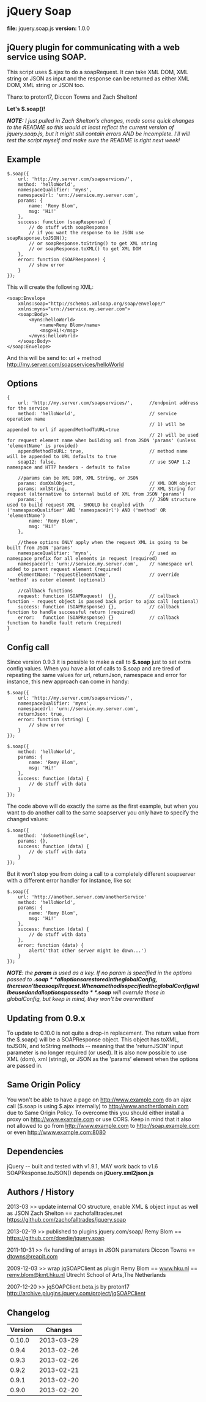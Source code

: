 jQuery Soap
===========
**file:** jquery.soap.js
**version:** 1.0.0

jQuery plugin for communicating with a web service using SOAP.
--------------------------------------------------------------
This script uses $.ajax to do a soapRequest. It can take XML DOM, XML string or JSON as input and the response can be returned as either XML DOM, XML string or JSON too.

Thanx to proton17, Diccon Towns and Zach Shelton!

**Let's $.soap()!**

_**NOTE:** I just pulled in Zach Shelton's changes, made some quick changes to the README so this would at least reflect the current version of jquery.soap.js, but it might still contain errors AND be incomplete. I'll will test the script myself and make sure the README is right next week!_

Example
-------
	$.soap({
		url: 'http://my.server.com/soapservices/',
		method: 'helloWorld',
		namespaceQualifier: 'myns',
		namespaceUrl: 'urn://service.my.server.com',
		params: {
			name: 'Remy Blom',
			msg: 'Hi!'
		},
		success: function (soapResponse) {
			// do stuff with soapResponse
			// if you want the response to be JSON use soapResponse.toJSON();
			// or soapResponse.toString() to get XML string
			// or soapResponse.toXML() to get XML DOM
		},
		error: function (SOAPResponse) {
			// show error
		}
	});

This will create the following XML:

	<soap:Envelope
		xmlns:soap="http://schemas.xmlsoap.org/soap/envelope/"
		xmlns:myns="urn://service.my.server.com">
		<soap:Body>
			<myns:helloWorld>
				<name>Remy Blom</name>
				<msg>Hi!</msg>
			</myns:helloWorld>
		</soap:Body>
	</soap:Envelope>

And this will be send to: url + method
http://my.server.com/soapservices/helloWorld

Options
-------
	{
		url: 'http://my.server.com/soapservices/',		//endpoint address for the service
		method: 'helloWorld',							// service operation name
														// 1) will be appended to url if appendMethodToURL=true
														// 2) will be used for request element name when building xml from JSON 'params' (unless 'elementName' is provided)
		appendMethodToURL: true,						// method name will be appended to URL defaults to true
		soap12: false,									// use SOAP 1.2 namespace and HTTP headers - default to false

		//params can be XML DOM, XML String, or JSON
		params: domXmlObject,							// XML DOM object
		params: xmlString,								// XML String for request (alternative to internal build of XML from JSON 'params')
		params: {										// JSON structure used to build request XML - SHOULD be coupled with ('namespaceQualifier' AND 'namespaceUrl') AND ('method' OR 'elementName')
			name: 'Remy Blom',
			msg: 'Hi!'
		},

		//these options ONLY apply when the request XML is going to be built from JSON 'params'
		namespaceQualifier: 'myns',						// used as namespace prefix for all elements in request (required)
		namespaceUrl: 'urn://service.my.server.com',	// namespace url added to parent request element (required)
		elementName: 'requestElementName',				// override 'method' as outer element (optional)

		//callback functions
		request: function (SOAPRequest)  {},			// callback function - request object is passed back prior to ajax call (optional)
		success: function (SOAPResponse) {},			// callback function to handle successful return (required)
		error:   function (SOAPResponse) {}				// callback function to handle fault return (required)
	}

Config call
-----------
Since version 0.9.3 it is possible to make a call to **$.soap** just to set extra config values. When you have a lot of calls to $.soap and are tired of repeating the same values for url, returnJson, namespace and error for instance, this new approach can come in handy:

	$.soap({
		url: 'http://my.server.com/soapservices/',
		namespaceQualifier: 'myns',
		namespaceUrl: 'urn://service.my.server.com',
		returnJson: true,
		error: function (string) {
			// show error
		}
	});

	$.soap({
		method: 'helloWorld',
		params: {
			name: 'Remy Blom',
			msg: 'Hi!'
		},
		success: function (data) {
			// do stuff with data
		}
	});

The code above will do exactly the same as the first example, but when you want to do another call to the same soapserver you only have to specify the changed values:

	$.soap({
		method: 'doSomethingElse',
		params: {},
		success: function (data) {
			// do stuff with data
		}
	});

But it won't stop you from doing a call to a completely different soapserver with a different error handler for instance, like so:

	$.soap({
		url: 'http://another.server.com/anotherService'
		method: 'helloWorld',
		params: {
			name: 'Remy Blom',
			msg: 'Hi!'
		},
		success: function (data) {
			// do stuff with data
		},
		error: function (data) {
			alert('that other server might be down...')
		}
	});

_**NOTE**: the **param** is used as a key. If no param is specified in the options passed to **$.soap** all options are stored in the globalConfig, there won't be a soapRequest. When a method is specified the globalConfig will be used and all options passed to **$.soap** will overrule those in globalConfig, but keep in mind, they won't be overwritten!_

Updating from 0.9.x
-------------------
To update to 0.10.0 is not quite a drop-in replacement. The return value from the $.soap() will be a SOAPResponse object. This object has toXML, toJSON, and toString methods -- meaning that the 'returnJSON' input parameter is no longer required (or used). It is also now possible to use XML (dom), xml (string), or JSON as the 'params' element when the options are passed in.

Same Origin Policy
------------------
You won't be able to have a page on http://www.example.com do an ajax call ($.soap is using $.ajax internally) to http://www.anotherdomain.com due to Same Origin Policy. To overcome this you should either install a proxy on http://www.example.com or use CORS. Keep in mind that it also not allowed to go from http://www.example.com to http://soap.example.com or even http://www.example.com:8080

Dependencies
------------
jQuery -- built and tested with v1.9.1, MAY work back to v1.6
SOAPResponse.toJSON() depends on **jQuery.xml2json.js**

Authors / History
-----------------

2013-03 >> update internal OO structure, enable XML & object input as well as JSON
Zach Shelton == zachofalltrades.net
https://github.com/zachofalltrades/jquery.soap

2013-02-19 >> published to plugins.jquery.com/soap/
Remy Blom == https://github.com/doedje/jquery.soap

2011-10-31 >> fix handling of arrays in JSON paramaters
Diccon Towns == dtowns@reapit.com

2009-12-03 >> wrap jqSOAPClient as plugin
Remy Blom == www.hku.nl == remy.blom@kmt.hku.nl
Utrecht School of Arts,The Netherlands

2007-12-20 >> jqSOAPClient.beta.js by proton17
http://archive.plugins.jquery.com/project/jqSOAPClient

Changelog
---------
Version | Changes
--- | ---
0.10.0 | 2013-03-29 | The **First Zach Shelton version**, better code, XML DOM, XML string and JSON in and out
0.9.4 | 2013-02-26 | changed the charset of soapRequest to UTF-8 and removed the " quotes
0.9.3 | 2013-02-26 | Added the possibility to call **$.soap** just to set extra config values.
0.9.2 | 2013-02-21 | some extra cleaning of stupid code in my part of the script. Now it uses the addNamespace function to properly set namespaces.
0.9.1 | 2013-02-20 | minor changes to keep LINT happy.
0.9.0 | 2013-02-20 | first version to go on the new jQuery plugin page, changed the name of the function from $.soapRequest to **$.soap**